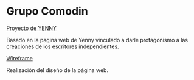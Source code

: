 <h1>Grupo Comodin</h1>
<a href="https://yenny-eight.vercel.app/" target="_blank"> Proyecto de YENNY </a>
<p>Basado en la pagina web de Yenny vinculado a darle protagonismo a las creaciones de los escritores independientes.</p>
  
<a href="https://www.figma.com/design/4zVkUsxBTtYJd8BW2qzoa4/Wireframe---YENNY?node-id=0-1&t=wvvYnmpbqy2ic2Jj-0" target="_blank"> Wireframe </a>
<p>Realización del diseño de la página web.</p>
